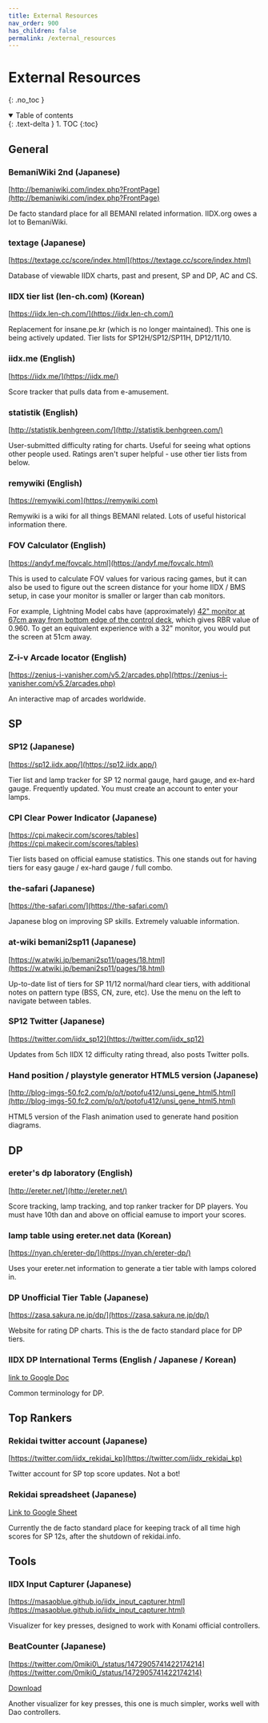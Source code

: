 ```yaml
---
title: External Resources
nav_order: 900
has_children: false
permalink: /external_resources
---
```


# External Resources
{: .no_toc }

<details open markdown="block">
  <summary>
    Table of contents
  </summary>
  {: .text-delta }
1. TOC
{:toc}
</details>

## General

### BemaniWiki 2nd (Japanese)

[http://bemaniwiki.com/index.php?FrontPage](http://bemaniwiki.com/index.php?FrontPage)

De facto standard place for all BEMANI related information. IIDX.org owes a lot to BemaniWiki.

### textage (Japanese)

[https://textage.cc/score/index.html](https://textage.cc/score/index.html)

Database of viewable IIDX charts, past and present, SP and DP, AC and CS.

### IIDX tier list (len-ch.com) (Korean)

[https://iidx.len-ch.com/](https://iidx.len-ch.com/)

Replacement for insane.pe.kr (which is no longer maintained). This one is being actively updated. Tier lists for SP12H/SP12/SP11H, DP12/11/10.

### iidx.me (English)

[https://iidx.me/](https://iidx.me/)

Score tracker that pulls data from e-amusement.

### statistik (English)

[http://statistik.benhgreen.com/](http://statistik.benhgreen.com/)

User-submitted difficulty rating for charts. Useful for seeing what options other people used. Ratings aren't super helpful - use other tier lists from below.

### remywiki (English)

[https://remywiki.com](https://remywiki.com)

Remywiki is a wiki for all things BEMANI related. Lots of useful historical information there.

### FOV Calculator (English)

[https://andyf.me/fovcalc.html](https://andyf.me/fovcalc.html)

This is used to calculate FOV values for various racing games, but it can also be used to figure out the screen distance for your home IIDX / BMS setup, in case your monitor is smaller or larger than cab monitors.

For example, Lightning Model cabs have (approximately) [42" monitor at 67cm away from bottom edge of the control deck](/cab_dimensions), which gives RBR value of 0.960. To get an equivalent experience with a 32" monitor, you would put the screen at 51cm away.

### Z-i-v Arcade locator (English)

[https://zenius-i-vanisher.com/v5.2/arcades.php](https://zenius-i-vanisher.com/v5.2/arcades.php)

An interactive map of arcades worldwide.

## SP

### SP12 (Japanese)

[https://sp12.iidx.app/](https://sp12.iidx.app/)

Tier list and lamp tracker for SP 12 normal gauge, hard gauge, and ex-hard gauge. Frequently updated. You must create an account to enter your lamps.

### CPI Clear Power Indicator (Japanese)

[https://cpi.makecir.com/scores/tables](https://cpi.makecir.com/scores/tables)

Tier lists based on official eamuse statistics. This one stands out for having tiers for easy gauge / ex-hard gauge / full combo.

### the-safari (Japanese)

[https://the-safari.com/](https://the-safari.com/)

Japanese blog on improving SP skills. Extremely valuable information.

### at-wiki bemani2sp11 (Japanese)

[https://w.atwiki.jp/bemani2sp11/pages/18.html](https://w.atwiki.jp/bemani2sp11/pages/18.html)

Up-to-date list of tiers for SP 11/12 normal/hard clear tiers, with additional notes on pattern type (BSS, CN, zure, etc). Use the menu on the left to navigate between tables.

### SP12 Twitter (Japanese)

[https://twitter.com/iidx_sp12](https://twitter.com/iidx_sp12)

Updates from 5ch IIDX 12 difficulty rating thread, also posts Twitter polls.

### Hand position / playstyle generator HTML5 version (Japanese)

[http://blog-imgs-50.fc2.com/p/o/t/potofu412/unsi_gene_html5.html](http://blog-imgs-50.fc2.com/p/o/t/potofu412/unsi_gene_html5.html)

HTML5 version of the Flash animation used to generate hand position diagrams.

## DP

### ereter's dp laboratory (English)

[http://ereter.net/](http://ereter.net/)

Score tracking, lamp tracking, and top ranker tracker for DP players. You must have 10th dan and above on official eamuse to import your scores.

### lamp table using ereter.net data (Korean)

[https://nyan.ch/ereter-dp/](https://nyan.ch/ereter-dp/)

Uses your ereter.net information to generate a tier table with lamps colored in.

### DP Unofficial Tier Table (Japanese)

[https://zasa.sakura.ne.jp/dp/](https://zasa.sakura.ne.jp/dp/)

Website for rating DP charts. This is the de facto standard place for DP tiers.

### IIDX DP International Terms (English / Japanese / Korean)

[link to Google Doc](https://docs.google.com/spreadsheets/d/1Hji3jFA_hqrM8jO4w-3SzvtfS9OdhZ4xuPFk3VJS88U/edit#gid=0)

Common terminology for DP.

## Top Rankers

### Rekidai twitter account (Japanese)

[https://twitter.com/iidx_rekidai_kp](https://twitter.com/iidx_rekidai_kp)

Twitter account for SP top score updates. Not a bot!

### Rekidai spreadsheet (Japanese)

[Link to Google Sheet](https://docs.google.com/spreadsheets/d/e/2PACX-1vSDnXSI5I-YDVOW5ZSjLW1Aqnf3Ek8X48hZAoi6iefGnZOFtHz7PFN8OUUgN9o25gRDfWnUXZyYg4tF/pubhtml)

Currently the de facto standard place for keeping track of all time high scores for SP 12s, after the shutdown of rekidai.info.

## Tools

### IIDX Input Capturer (Japanese)

[https://masaoblue.github.io/iidx_input_capturer.html](https://masaoblue.github.io/iidx_input_capturer.html)

Visualizer for key presses, designed to work with Konami official controllers.

### BeatCounter (Japanese)

[https://twitter.com/0miki0\_/status/1472905741422174214](https://twitter.com/0miki0_/status/1472905741422174214)

[Download](https://drive.google.com/drive/folders/10_O9xG6mcu6AcBPjI5Gde5jkbkaKQzC1)

Another visualizer for key presses, this one is much simpler, works well with Dao controllers.
